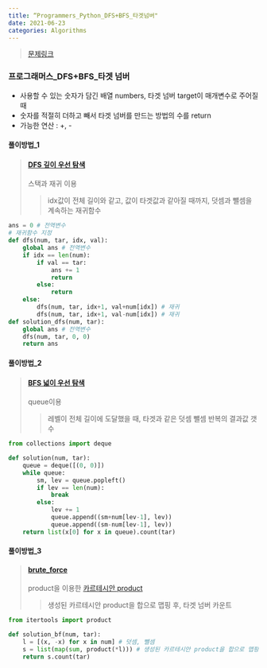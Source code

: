 ```yaml
---
title: “Programmers_Python_DFS+BFS_타겟넘버"
date: 2021-06-23
categories: Algorithms
---
```

> [문제링크](https://programmers.co.kr/learn/courses/30/parts/12421)


### 프로그래머스_DFS+BFS_타겟 넘버

- 사용할 수 있는 숫자가 담긴 배열 numbers, 타겟 넘버 target이 매개변수로 주어질 때 
- 숫자를 적절히 더하고 빼서 타겟 넘버를 만드는 방법의 수를 return 
- 가능한 연산 :  +, - 

#### 풀이방법_1
> #### [DFS 깊이 우선 탐색](https://www.geeksforgeeks.org/difference-between-bfs-and-dfs/)
> 스택과 재귀 이용
>> idx값이 전체 길이와 같고, 값이 타겟값과 같아질 때까지, 덧셈과 뺄셈을 계속하는 재귀함수

```python
ans = 0 # 전역변수
# 재귀함수 지정
def dfs(num, tar, idx, val):
    global ans # 전역변수
    if idx == len(num):
        if val == tar:
            ans += 1
            return
        else:
            return
    else:
        dfs(num, tar, idx+1, val+num[idx]) # 재귀
        dfs(num, tar, idx+1, val-num[idx]) # 재귀
def solution_dfs(num, tar):
    global ans # 전역변수
    dfs(num, tar, 0, 0)
    return ans
```

#### 풀이방법_2
> #### [BFS 넓이 우선 탐색](https://www.geeksforgeeks.org/difference-between-bfs-and-dfs/)
> queue이용
>> 레벨이 전체 길이에 도달했을 때, 타겟과 같은 덧셈 뺄셈 반복의 결과값 갯수

```python
from collections import deque

def solution(num, tar):
    queue = deque([(0, 0)])
    while queue:
        sm, lev = queue.popleft()
        if lev == len(num):
            break
        else:
            lev += 1
            queue.append((sm+num[lev-1], lev))
            queue.append((sm-num[lev-1], lev))
    return list(x[0] for x in queue).count(tar)
```

#### 풀이방법_3
> #### [brute_force](https://en.wikipedia.org/wiki/Brute-force_search)
> product을 이용한 [카르테시안 product](https://en.wikipedia.org/wiki/Cartesian_product)
>> 생성된 카르테시안 product을 합으로 맵핑 후, 타겟 넘버 카운트

```python
from itertools import product

def solution_bf(num, tar):
    l = [(x, -x) for x in num] # 덧셈, 뺄셈
    s = list(map(sum, product(*l))) # 생성된 카르테시안 product을 합으로 맵핑
    return s.count(tar)
```

